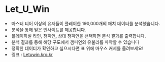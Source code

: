 # Let_U_Win
<li> 마스터 티어 이상의 유저들이 플레이한 190,000개의 매치 데이터를 분석했습니다.</li>
<li> 분석을 통해 얻은 인사이트를 제공합니다.</li>
<li> 플레이하실 라인, 챔피언, 상대 챔피언을 선택하면 분석 결과를 출력합니다.</li>
<li> 분석 결과를 통해 해당 구도에서 챔피언의 유불리를 파악할 수 있습니다</li>
<li> 정확한 데이터가 확인하고 싶으시다면 표 위에 마우스 커서를 올려보세요!</li>
<li> 링크 : <a href = 'www.Letuwin.kro.kr'>Letuwin.kro.kr</a></li>
